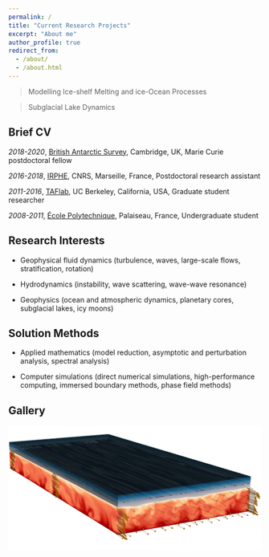 ```yaml
---
permalink: /
title: "Current Research Projects"
excerpt: "About me"
author_profile: true
redirect_from: 
  - /about/
  - /about.html
---
```


>  Modelling Ice-shelf Melting and ice-Ocean Processes

>  Subglacial Lake Dynamics

Brief CV
------
*2018-2020*, [British Antarctic Survey](https://www.bas.ac.uk/for-staff/), Cambridge, UK, Marie Curie postdoctoral fellow

*2016-2018*, [IRPHE](https://irphe.univ-amu.fr/en), CNRS, Marseille, France, Postdoctoral research assistant

*2011-2016*, [TAFlab](https://taflab.berkeley.edu/), UC Berkeley, California, USA, Graduate student researcher

*2008-2011*, [École Polytechnique](https://www.polytechnique.edu/en), Palaiseau, France, Undergraduate student

Research Interests
------
* Geophysical fluid dynamics (turbulence, waves, large-scale flows, stratification, rotation)

* Hydrodynamics (instability, wave scattering, wave-wave resonance)

* Geophysics (ocean and atmospheric dynamics, planetary cores, subglacial lakes, icy moons)

Solution Methods
------

* Applied mathematics (model reduction, asymptotic and perturbation analysis, spectral analysis)

* Computer simulations (direct numerical simulations, high-performance computing, immersed boundary methods, phase field methods)

Gallery
------

![Graphical abstract of our last paper](/images/graphical_abstract.jpg)

